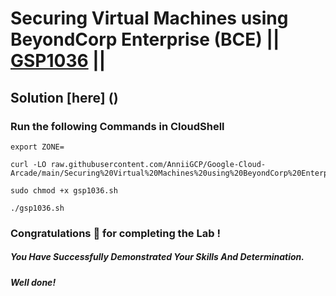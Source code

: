 # Securing Virtual Machines using BeyondCorp Enterprise (BCE) || [GSP1036](https://www.cloudskillsboost.google/focuses/40544?parent=catalog) ||

## Solution [here] ()

### Run the following Commands in CloudShell

```
export ZONE=
```
```
curl -LO raw.githubusercontent.com/AnniiGCP/Google-Cloud-Arcade/main/Securing%20Virtual%20Machines%20using%20BeyondCorp%20Enterprise%20BCE/gsp1036.sh

sudo chmod +x gsp1036.sh

./gsp1036.sh
```

### Congratulations 🎉 for completing the Lab !

##### *You Have Successfully Demonstrated Your Skills And Determination.*

#### *Well done!*

 

 
